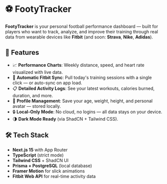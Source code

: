 # ⚽ FootyTracker

**FootyTracker** is your personal football performance dashboard — built for players who want to track, analyze, and improve their training through real data from wearable devices like **Fitbit** (and soon: **Strava**, **Nike**, **Adidas**).

## 🚀 Features

- 📈 **Performance Charts**: Weekly distance, speed, and heart rate visualized with live data.
- 🔄 **Automatic Fitbit Sync**: Pull today's training sessions with a single click — or auto-sync on app load.
- 📋 **Detailed Activity Logs**: See your latest workouts, calories burned, duration, and more.
- 👤 **Profile Management**: Save your age, weight, height, and personal avatar — stored locally.
- 🔒 **Local-Only Mode**: No cloud, no logins — all data stays on your device.
- 🌗 **Dark Mode Ready** (via ShadCN + Tailwind CSS).

## 🛠️ Tech Stack

- **Next.js 15** with App Router
- **TypeScript** (strict mode)
- **Tailwind CSS** + ShadCN UI
- **Prisma + PostgreSQL** (local database)
- **Framer Motion** for slick animations
- **Fitbit Web API** for real-time activity data

